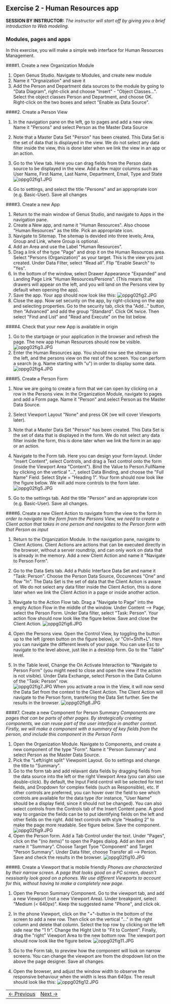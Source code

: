 ## Exercise 2 - Human Resources app
**SESSION BY INSTRUCTOR:** *The instructor will start off by giving you a brief introduction to Web modeling.*

### Modules, pages and apps
In this exercise, you will make a simple web interface for Human Resources Management.

####1. Create a new Organization Module

1. Open Genus Studio. Navigate to Modules, and create new module
2. Name it "Orgnaization" and save it
3. Add the Person and Department data sources to the module by going to "Data Diagram", right-click and choose "Insert" - "Object Classes...". Select the object classes Person and Department, and choose OK. Right-click on the two boxes and select "Enable as Data Source".
	   
####2. Create a Person View

1. In the navigation pane on the left, go to pages and add a new view. Name it "Persons" and select Person as the Master Data Source
2. Note that a Master Data Set "Person" has been created. This Data Set is the set of data that is displayed in the view. We do not select any data filter inside the view, this is done later when we link the view in an app or an action.

3. Go to the View tab. Here you can drag fields from the Person data source to be displayed in the view. Add a few major columns such as User Name, First Name, Last Name, Department, Email, Type and State
![oppg02fig1.JPG](media/oppg02fig1.JPG)
4. Go to settings, and select the title "Persons" and an appropriate icon (e.g. Basic-User). Save all changes
   
####3. Create a new App

1. Return to the main window of Genus Studio, and navigate to Apps in the navigation pane.
2. Create a New app, and name it "Human Resources". Also choose "Human Resources" as the title. Pick an appropriate icon.
3. Navigate to Sitemap. The sitemap is devided into three levels; Area, Group and Link, where Group is optional.
4. Add an Area and use the Label "Human Resources".
5. Drag a link of the type "Page" and drop it on the Human Resources area. Select "Persons (Organization)" as your target. This is the view you just created. Under Data Filter, select "Read all". Flip "Enable Search" to "Yes".
6. In the bottom of the window, select Drawer Appearance "Expanded" and Landing Page Link "Human Resources/Persons". (This means that drawers will appear on the left, and you will land on the Persons view by default when opening the app). 
7. Save the app. Your app should now look like this:
![oppg02fig2.JPG](media/oppg02fig2.JPG)
8. Close the app. Now set security on the app, by right-clicking on the app and selecting properties. Go to the security tab, click tha "Add..." button, then "Advanced" and add the group "Standard". Click OK twice. Then select "Find and List" and "Read and Execute" on the list below.
     
####4. Check that your new App is available in origin

1. Go to the startpage or your application in the browser and refresh the page. The new app Human Resources should now be visible.
![oppg02fig3.JPG](media/oppg02fig3.JPG)
2. Enter the Human Resources app. You should now see the sitemap on the left, and the persons view on the rest of the screen. You can perform a search (e.g. Name starting with "u") in order to display some data.
![oppg02fig4.JPG](media/oppg02fig4.JPG)

####5. Create a Person Form

1. Now we are going to create a form that we can open by clicking on a row in the Persons view. In the Organization Module, navigate to pages and add a Form page. Name it "Person" and select Person as the Master Data Source. 
2. Select Viewport Layout "None" and press OK (we will cover Viewports later).
3. Note that a Master Data Set "Person" has been created. This Data Set is the set of data that is displayed in the form. We do not select any data filter inside the form, this is done later when we link the form in an app or an action.
4. Navigate to the Form tab. Here you can design your form layout. Under "Insert Content", select Controls, and drag a Text control onto the form (inside the Viewport Area "Content"). Bind the Value to Person.FullName by clicking on the vertical "...", select Data Binding, and choose the "Full Name" Field. Select Style = "Heading 1". Your form should now look like the figure below. We will add more controls to the form later.
![oppg02fig5.JPG](media/oppg02fig5.JPG)

5. Go to the settings tab. Add the title "Person" and an appropriate icon (e.g. Basic-User). Save all changes.
 
####6. Create a new Client Action to navigate from the view to the form
*In order to navigate to the form from the Persons View, we need to create a Client action that takes in one person and navigates to the Person form with that Person as input*

1. Return to the Organization Module. In the navigation pane, navigate to Client Actions. Client Actions are actions that can be executed directly in the browser, without a server roundtrip, and can only work on data that is already in the memory. Add a new Client Action and name it "Navigate to Person Form".
2. Go to the Data Sets tab. Add a Public Interface Data Set and name it "Task: Person". Choose the Person Data Source, Occurences "One" and flow "In". The Data Set is the set of data that the Client Action is aware of. We do not select any data filter inside the Client Action, this is done later when we link the Client Action in a page or inside another action.
3. Navigate to the Action Flow tab. Drag a "Navigate to Page" into the empty Action Flow in the middle of the window. Under Content --> Page, select the Person Form. Under Data filter, select "Task: Person". Your action flow should now look like the figure below. Save and close the Client Action.
![oppg02fig6.JPG](media/oppg02fig6.JPG)

4. Open the Persons view. Open the Control View, by toggling the button up to the left (green button on the figure below), or "Ctrl+Shift+L". Here you can navigate the different levels of your page. You can use Esc to navigate to the level above, just like in a desktop form. Go to the "Table" level.
5. In the Table level, Change the On Activate Interaction to "Navigate to Person Form" (you might need to close and open the view if the action is not visible). Under Data Exchange, select Person in the Data Column of the "Task: Person" row.  
![oppg02fig7.JPG](media/oppg02fig7.JPG)
When you activate a row in the View, it will now send the Data Set from the context to the Client Action. The Client Action will navigate to the Person form, transfering the Data Set further. See the results in the browser.
![oppg02fig8.JPG](media/oppg02fig8.JPG)

  
####7. Create a new Component for Person Summary
*Components are pages that can be parts of other pages. By strategically creating components, we can reuse part of the user interface in another context. Firstly, we will make a component with a summary of key fields from the person, and include this component in the Person Form*

1. Open the Organization Module. Navigate to Components, and create a new component of the type "Form". Name it "Person Summary" and select Person as the Master Data Source.
2. Pick the "Left/right split" Viewpoint Layout. Go to settings and change the title to "Summary".
3. Go to the form tab and add relavant data fields by dragging fields from the data source into the left or the right Viewport Area (you can also use double-click). By default, the Input Field control will be selected for text fields, and Dropdown for complex fields (such as Responsible), etc. If other controls are preferred, you can hover over the field to see which controls are available for the data type (for instance, "User Name" should be a display field, since it should not be changed). You can also select controls from the Controls tab of the Insert Content pane. A good way to organize the fields can be to put identifying fields on the left and other fields on the right. Add text controls with style "Heading 2" to make the page more readable. See figure below. Save the component.
![oppg02fig9.JPG](media/oppg02fig9.JPG)
4. Open the Person form. Add a Tab Control under the text. Under "Pages", click on the "(no items)" to open the Pages dialog. Add an item and name it "Summary". Choose Target Tyoe "Component" and Target "Person Summary". Under Data filter, choose Transfer all --> Person. Save and check the results in the browser.
![oppg02fig10.JPG](media/oppg02fig10.JPG)

####8. Create a Viewport that is mobile friendly
*Phones are characterized by their narrow screen. A page that looks good on a PC screen, doesn't nessisarily look good on a phones. We use different Viewports to account for this, without having to make a completely new page.*

1. Open the Person Summary Component. Go to the viewport tab, and add a new Viewport (not a new Viewport Area). Under breakpoint, select "Medium (< 640px)". Keep the suggested name "Phone", and click ok.
2. In the phone Viewport, click on the "+"-button in the bottom of the screen to add a new row. Then click on the vertical "..." in the right column and delete that column. Select the top row by clicking on the left side near the "1 fr". Change the Hight Unit to "Fit to Content". Finally, drag the "right" Viewport Area to the new bottom row. The viewport port should now look like the figure below.
![oppg02fig11.JPG](media/oppg02fig11.JPG)

3. Go to the Form tab, to preview how the component will look on narrow screens. You can change the viewport are from the dropdown list on the above the page designer. Save all changes.
4. Open the browser, and adjust the window width to observe the responsive behaviour when the width is less than 640px. The result should look like this:
![oppg02fig12.JPG](media/oppg02fig12.JPG)


<table>
   <tr><td><a href="exercise-01.md"><- Previous</a></td><td align="right"><a href="exercise-03.md">Next -></a></td></tr>
</table>
